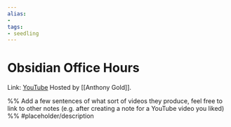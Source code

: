 ```yaml
---
alias: 
- 
tags:
- seedling
---
```


# Obsidian Office Hours

Link: [YouTube](https://www.youtube.com/channel/UCJKoNPnBdCSloJ2wlKnV2Fw/featured)
Hosted by [[Anthony Gold]].

%% Add a few sentences of what sort of videos they produce, feel free to link to other notes (e.g. after creating a note for a YouTube video you liked) %% 
#placeholder/description 
